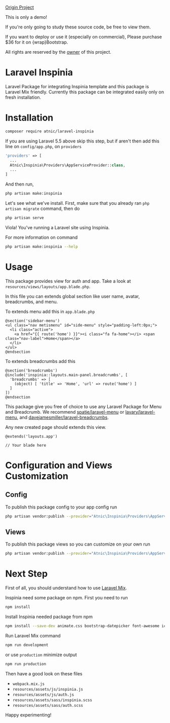 [Origin Project](https://wrapbootstrap.com/theme/inspinia-responsive-admin-theme-WB0R5L90S)

This is only a demo!

If you're only going to study these source code, be free to view them.

If you want to deploy or use it (especially on commercial), Please purchase $36 for it on {wrap}Bootstrap.

All rights are reserved by the [owner](https://wrapbootstrap.com/user/WebAppLayers) of this project.


# Laravel Inspinia
Laravel Package for integrating Inspinia template and this package is Laravel Mix friendly. Currently this package can be integrated easily only on fresh installation.

# Installation
```bash
composer require atnic/laravel-inspinia
```
If you are using Laravel 5.5 above skip this step, but if aren't then add this line on ```config/app.php```, on  ```providers```
```php
'providers' => [
  ...
  Atnic\Inspinia\Providers\AppServiceProvider::class,
  ...
]
```
And then run,
```bash
php artisan make:inspinia
```
Let's see what we've install. First, make sure that you already ran ```php artisan migrate``` command, then do
```bash
php artisan serve
```
Viola! You've running a Laravel site using Inspinia.

For more information on command
```bash
php artisan make:inspinia --help
```

# Usage
This package provides view for auth and app. Take a look at ```resources/views/layouts/app.blade.php```.

In this file you can extends global section like user name, avatar, breadcrumbs, and menu.

To extends menu add this in ```app.blade.php```
```blade
@section('sidebar-menu')
<ul class="nav metismenu" id="side-menu" style="padding-left:0px;">
  <li class="active">
    <a href="{{ route('home') }}"><i class="fa fa-home"></i> <span class="nav-label">Home</span></a>
  </li>
</ul>
@endsection
```

To extends breadcrumbs add this
```blade
@section('breadcrumbs')
@include('inspinia::layouts.main-panel.breadcrumbs', [
  'breadcrumbs' => [
    (object) [ 'title' => 'Home', 'url' => route('home') ]
  ]
])
@endsection
```

This package give you free of choice to use any Laravel Package for Menu and Breadcrumb. We recommend [spatie/laravel-menu](https://github.com/spatie/laravel-menu) or [lavary/laravel-menu](https://github.com/lavary/laravel-menu), and [davejamesmiller/laravel-breadcrumbs](https://github.com/davejamesmiller/laravel-breadcrumbs).

Any new created page should extends this view.
```blade
@extends('layouts.app')

// Your blade here
```

# Configuration and Views Customization
## Config
To publish this package config to your app config run
```bash
php artisan vendor:publish --provider="Atnic\Inspinia\Providers\AppServiceProvider" --tag="config"
```
## Views
To publish this package views so you can customize on your own run
```bash
php artisan vendor:publish --provider="Atnic\Inspinia\Providers\AppServiceProvider" --tag="views"
```

# Next Step
First of all, you should understand how to use [Laravel Mix](https://laravel.com/docs/mix).

Inspinia need some package on npm. First you need to run
```bash
npm install
```

Install Inspinia needed package from npm
```bash
npm install --save-dev animate.css bootstrap-datepicker font-awesome icheck jquery-slimscroll metismenu pace-js
```

Run Laravel Mix command
```bash
npm run development
```
or use ```production``` minimize output
```bash
npm run production
```

Then have a good look on these files
- ```webpack.mix.js```
- ```resources/assets/js/inspinia.js```
- ```resources/assets/js/auth.js```
- ```resources/assets/sass/inspinia.scss```
- ```resources/assets/sass/auth.scss```

Happy experimenting!

